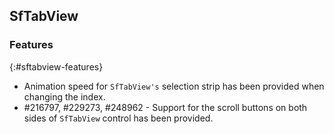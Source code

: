 ## SfTabView

### Features
{:#sftabview-features}

* Animation speed for `SfTabView's` selection strip has been provided when changing the index.
* \#216797, \#229273, \#248962 - Support for the scroll buttons on both sides of `SfTabView` control has been provided.